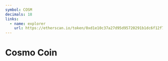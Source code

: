 ```yaml
---
symbol: COSM
decimals: 18
links:
  - name: explorer
    url: https://etherscan.io/token/0xd1e10c37a27d95d95720291b1dc6f12f74c71443
---
```


# Cosmo Coin
